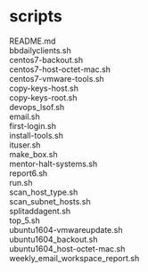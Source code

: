 # scripts
README.md  
bbdailyclients.sh  
centos7-backout.sh  
centos7-host-octet-mac.sh  
centos7-vmware-tools.sh  
copy-keys-host.sh  
copy-keys-root.sh  
devops_lsof.sh  
email.sh  
first-login.sh  
install-tools.sh  
ituser.sh  
make_box.sh  
mentor-halt-systems.sh  
report6.sh  
run.sh  
scan_host_type.sh  
scan_subnet_hosts.sh  
splitaddagent.sh  
top_5.sh  
ubuntu1604-vmwareupdate.sh  
ubuntu1604_backout.sh  
ubuntu1604_host-octet-mac.sh  
weekly_email_workspace_report.sh  
